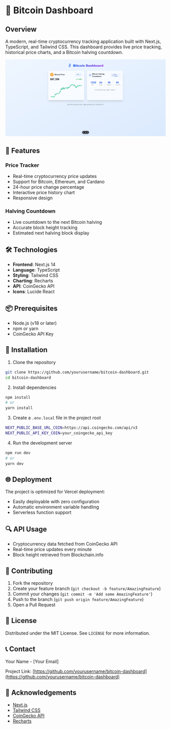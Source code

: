 # 🚀 Bitcoin Dashboard

## Overview

A modern, real-time cryptocurrency tracking application built with Next.js, TypeScript, and Tailwind CSS. This dashboard provides live price tracking, historical price charts, and a Bitcoin halving countdown.

![Dashboard Preview](/dashboard-preview.png)

## 🌟 Features

### Price Tracker
- Real-time cryptocurrency price updates
- Support for Bitcoin, Ethereum, and Cardano
- 24-hour price change percentage
- Interactive price history chart
- Responsive design

### Halving Countdown
- Live countdown to the next Bitcoin halving
- Accurate block height tracking
- Estimated next halving block display

## 🛠 Technologies

- **Frontend**: Next.js 14
- **Language**: TypeScript
- **Styling**: Tailwind CSS
- **Charting**: Recharts
- **API**: CoinGecko API
- **Icons**: Lucide React

## 📦 Prerequisites

- Node.js (v18 or later)
- npm or yarn
- CoinGecko API Key

## 🔧 Installation

1. Clone the repository
```bash
git clone https://github.com/yourusername/bitcoin-dashboard.git
cd bitcoin-dashboard
```

2. Install dependencies
```bash
npm install
# or
yarn install
```

3. Create a `.env.local` file in the project root
```bash
NEXT_PUBLIC_BASE_URL_COIN=https://api.coingecko.com/api/v3
NEXT_PUBLIC_API_KEY_COIN=your_coingecko_api_key
```

4. Run the development server
```bash
npm run dev
# or
yarn dev
```

## 🌐 Deployment

The project is optimized for Vercel deployment:
- Easily deployable with zero configuration
- Automatic environment variable handling
- Serverless function support

## 🔍 API Usage

- Cryptocurrency data fetched from CoinGecko API
- Real-time price updates every minute
- Block height retrieved from Blockchain.info

## 🤝 Contributing

1. Fork the repository
2. Create your feature branch (`git checkout -b feature/AmazingFeature`)
3. Commit your changes (`git commit -m 'Add some AmazingFeature'`)
4. Push to the branch (`git push origin feature/AmazingFeature`)
5. Open a Pull Request

## 📝 License

Distributed under the MIT License. See `LICENSE` for more information.

## 📞 Contact

Your Name - [Your Email]

Project Link: [https://github.com/yourusername/bitcoin-dashboard](https://github.com/yourusername/bitcoin-dashboard)

## 🙏 Acknowledgements

- [Next.js](https://nextjs.org/)
- [Tailwind CSS](https://tailwindcss.com/)
- [CoinGecko API](https://www.coingecko.com/en/api/documentation)
- [Recharts](http://recharts.org/)

